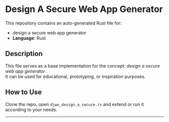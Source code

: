 # Design A Secure Web App Generator

This repository contains an auto-generated Rust file for:

- design a secure web app generator
- **Language**: Rust

## Description

This file serves as a base implementation for the concept: *design a secure web app generator*.  
It can be used for educational, prototyping, or inspiration purposes.

## How to Use

Clone the repo, open `djwu_design_a_secure.rs` and extend or run it according to your needs.

---


